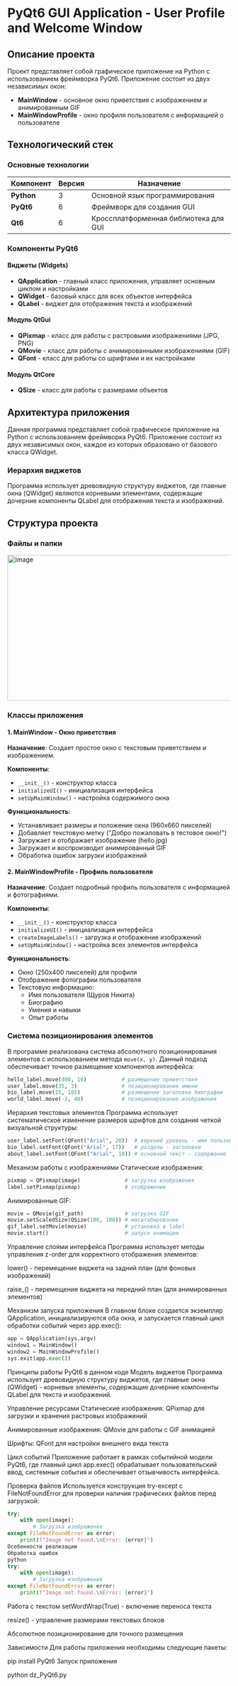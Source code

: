 # PyQt6 GUI Application - User Profile and Welcome Window

## Описание проекта

Проект представляет собой графическое приложение на Python с использованием фреймворка PyQt6. Приложение состоит из двух независимых окон:
- **MainWindow** - основное окно приветствия с изображением и анимированным GIF
- **MainWindowProfile** - окно профиля пользователя с информацией о пользователе

## Технологический стек

### Основные технологии

| Компонент | Версия | Назначение |
|-----------|---------|-------------|
| **Python** | 3 | Основной язык программирования |
| **PyQt6** | 6 | Фреймворк для создания GUI |
| **Qt6** | 6 | Кроссплатформенная библиотека для GUI |

### Компоненты PyQt6

#### Виджеты (Widgets)
- **QApplication** - главный класс приложения, управляет основным циклом и настройками
- **QWidget** - базовый класс для всех объектов интерфейса
- **QLabel** - виджет для отображения текста и изображений

#### Модуль QtGui
- **QPixmap** - класс для работы с растровыми изображениями (JPG, PNG)
- **QMovie** - класс для работы с анимированными изображениями (GIF)
- **QFont** - класс для работы со шрифтами и их настройками

#### Модуль QtCore
- **QSize** - класс для работы с размерами объектов

## Архитектура приложения

Данная программа представляет собой графическое приложение на Python с использованием фреймворка PyQt6. Приложение состоит из двух независимых окон, каждое из которых образовано от базового класса QWidget.

### Иерархия виджетов
Программа использует древовидную структуру виджетов, где главные окна (QWidget) являются корневыми элементами, содержащие дочерние компоненты QLabel для отображения текста и изображений.

## Структура проекта

### Файлы и папки
<img width="744" height="329" alt="image" src="https://github.com/user-attachments/assets/34cd3e3c-dadf-49d3-ba34-4d7eaf81702e" />


### Классы приложения

#### 1. MainWindow - Окно приветствия

**Назначение**: Создает простое окно с текстовым приветствием и изображением.

**Компоненты**:
- `__init__()` - конструктор класса
- `initializeUI()` - инициализация интерфейса
- `setUpMainWindow()` - настройка содержимого окна

**Функциональность**:
- Устанавливает размеры и положение окна (960x660 пикселей)
- Добавляет текстовую метку ("Добро пожаловать в тестовое окно!")
- Загружает и отображает изображение (hello.jpg)
- Загружает и воспроизводит анимированный GIF
- Обработка ошибок загрузки изображений

#### 2. MainWindowProfile - Профиль пользователя

**Назначение**: Создает подробный профиль пользователя с информацией и фотографиями.

**Компоненты**:
- `__init__()` - конструктор класса
- `initializeUI()` - инициализация интерфейса
- `createImageLabels()` - загрузка и отображение изображений
- `setUpMainWindow()` - настройка всех элементов интерфейса

**Функциональность**:
- Окно (250x400 пикселей) для профиля
- Отображение фотографии пользователя
- Текстовую информацию:
  - Имя пользователя (Щуров Никита)
  - Биографию
  - Умения и навыки
  - Опыт работы

### Система позиционирования элементов

В программе реализована система абсолютного позиционирования элементов с использованием метода `move(x, y)`. Данный подход обеспечивает точное размещение компонентов интерфейса:

```python
hello_label.move(400, 10)           # размещение приветствия
user_label.move(35, 3)              # позиционирование имени
bio_label.move(15, 185)             # размещение заголовка биографии
world_label.move(-2, 40)            # позиционирование изображения
```
Иерархия текстовых элементов
Программа использует систематическое изменение размеров шрифтов для создания четкой визуальной структуры:
```python
user_label.setFont(QFont("Arial", 20))  # верхний уровень - имя пользователя
bio_label.setFont(QFont("Arial", 17))   # разделы - заголовки
about_label.setFont(QFont("Arial", 10)) # основной текст - содержание
```
Механизм работы с изображениями
Статические изображения:
```python
pixmap = QPixmap(image)              # загрузка изображения
label.setPixmap(pixmap)              # отображение
```
Анимированные GIF:
```python
movie = QMovie(gif_path)             # загрузка GIF
movie.setScaledSize(QSize(100, 100)) # масштабирование
gif_label.setMovie(movie)            # установка в label
movie.start()                        # запуск анимации
```
Управление слоями интерфейса
Программа использует методы управления z-order для корректного отображения элементов:

lower() - перемещение виджета на задний план (для фоновых изображений)

raise_() - перемещение виджета на передний план (для анимированных элементов)

Механизм запуска приложения
В главном блоке создается экземпляр QApplication, инициализируются оба окна, и запускается главный цикл обработки событий через app.exec():
```python
app = QApplication(sys.argv)
window1 = MainWindow()
window2 = MainWindowProfile()
sys.exit(app.exec())
```
Принципы работы PyQt6 в данном коде
Модель виджетов
Программа использует древовидную структуру виджетов, где главные окна (QWidget) - корневые элементы, содержащие дочерние компоненты QLabel для текста и изображений.

Управление ресурсами
Статические изображения: QPixmap для загрузки и хранения растровых изображений

Анимированные изображения: QMovie для работы с GIF анимацией

Шрифты: QFont для настройки внешнего вида текста

Цикл событий
Приложение работает в рамках событийной модели PyQt6, где главный цикл app.exec() обрабатывает пользовательский ввод, системные события и обеспечивает отзывчивость интерфейса.

Проверка файлов
Используется конструкция try-except с FileNotFoundError для проверки наличия графических файлов перед загрузкой:

```python
try:
    with open(image):
        # Загрузка изображения
except FileNotFoundError as error:
    print(f"Image not found.\nError: {error}")
Особенности реализации
Обработка ошибок
python
try:
    with open(image):
        # Загрузка изображения
except FileNotFoundError as error:
    print(f"Image not found.\nError: {error}")
```
Работа с текстом
setWordWrap(True) - включение переноса текста

resize() - управление размерами текстовых блоков

Абсолютное позиционирование для точного размещения

Зависимости
Для работы приложения необходимы следующие пакеты:


pip install PyQt6
Запуск приложения

python dz_PyQt6.py
